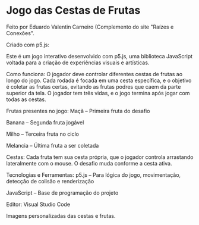 # Jogo das Cestas de Frutas

Feito por Eduardo Valentin Carneiro (Complemento do site "Raízes e Conexões".

Criado com p5.js:

Este é um jogo interativo desenvolvido com p5.js, uma biblioteca JavaScript voltada para a criação de experiências visuais e artísticas.

Como funciona:
O jogador deve controlar diferentes cestas de frutas ao longo do jogo. Cada rodada é focada em uma cesta específica, e o objetivo é coletar as frutas certas, evitando as frutas podres que caem da parte superior da tela. O jogador tem três vidas, e o jogo termina após jogar com todas as cestas.

Frutas presentes no jogo:
Maçã – Primeira fruta do desafio

Banana – Segunda fruta jogável

Milho – Terceira fruta no ciclo

Melancia – Última fruta a ser coletada

Cestas:
Cada fruta tem sua cesta própria, que o jogador controla arrastando lateralmente com o mouse. O desafio muda conforme a cesta ativa.

Tecnologias e Ferramentas:
p5.js – Para lógica do jogo, movimentação, detecção de colisão e renderização

JavaScript – Base de programação do projeto

Editor: Visual Studio Code

Imagens personalizadas das cestas e frutas.

